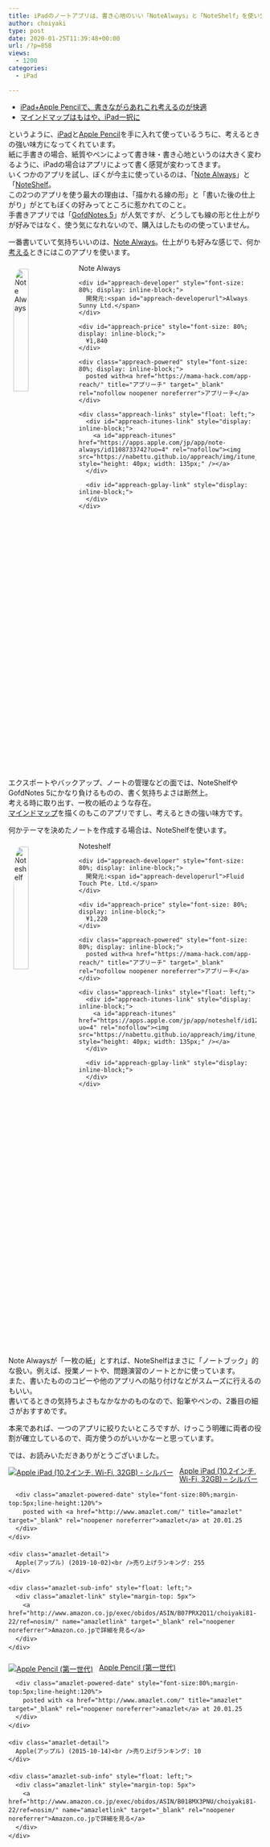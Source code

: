```yaml
---
title: iPadのノートアプリは、書き心地のいい「NoteAlways」と「NoteShelf」を使い分け
author: choiyaki
type: post
date: 2020-01-25T11:39:48+00:00
url: /?p=858
views:
  - 1200
categories:
  - iPad

---
```

  * [iPad+Apple Pencilで、書きながらあれこれ考えるのが快適][1]
  * [マインドマップはもはや、iPad一択に][2]

というように、[iPad][3]と[Apple Pencil][4]を手に入れて使っているうちに、考えるときの強い味方になってくれています。  
紙に手書きの場合、紙質やペンによって書き味・書き心地というのは大きく変わるように、iPadの場合はアプリによって書く感覚が変わってきます。  
いくつかのアプリを試し、ぼくが今主に使っているのは、「[Note Always][5]」と「[NoteShelf][6]。  
この2つのアプリを使う最大の理由は、「描かれる線の形」と「書いた後の仕上がり」がとてもぼくの好みってところに惹かれてのこと。  
手書きアプリでは「[GofdNotes 5][7]」が人気ですが、どうしても線の形と仕上がりが好みではなく、使う気になれないので、購入はしたものの使っていません。

一番書いていて気持ちいいのは、[Note Always][5]。仕上がりも好みな感じで、何か[考える][8]ときにはこのアプリを使います。

<div id="appreach-box" style="text-align: left;">
  <img src="https://i0.wp.com/is4-ssl.mzstatic.com/image/thumb/Purple113/v4/36/dd/75/36dd756f-1e59-8b66-8d6d-b270407eb8d0/source/512x512bb.jpg?w=660&#038;ssl=1" alt="Note Always" id="appreach-image" style="float: left; margin: 10px; width: 25%; max-width: 120px; border-top-left-radius: 10%; border-top-right-radius: 10%; border-bottom-right-radius: 10%; border-bottom-left-radius: 10%;" data-recalc-dims="1" /></p> 
  
  <div class="appreach-info" style="margin: 10px;">
    <div id="appreach-appname">
      Note Always
    </div>
    
    <div id="appreach-developer" style="font-size: 80%; display: inline-block;">
      開発元:<span id="appreach-developerurl">Always Sunny Ltd.</span>
    </div>
    
    <div id="appreach-price" style="font-size: 80%; display: inline-block;">
      ¥1,840
    </div>
    
    <div class="appreach-powered" style="font-size: 80%; display: inline-block;">
      posted with<a href="https://mama-hack.com/app-reach/" title="アプリーチ" target="_blank" rel="nofollow noopener noreferrer">アプリーチ</a>
    </div>
    
    <div class="appreach-links" style="float: left;">
      <div id="appreach-itunes-link" style="display: inline-block;">
        <a id="appreach-itunes" href="https://apps.apple.com/jp/app/note-always/id1108733742?uo=4" rel="nofollow"><img src="https://nabettu.github.io/appreach/img/itune_ja.svg" style="height: 40px; width: 135px;" /></a>
      </div>
      
      <div id="appreach-gplay-link" style="display: inline-block;">
      </div>
    </div>
  </div>
  
  <div class="appreach-footer" style="margin-bottom: 10px; clear: left;">
  </div>
</div>

エクスポートやバックアップ、ノートの管理などの面では、NoteShelfやGofdNotes 5にかなり負けるものの、書く気持ちよさは断然上。  
考える時に取り出す、一枚の紙のような存在。  
[マインドマップ][9]を描くのもこのアプリですし、考えるときの強い味方です。

何かテーマを決めたノートを作成する場合は、NoteShelfを使います。

<div id="appreach-box" style="text-align: left;">
  <img id="appreach-image" src="https://i1.wp.com/is3-ssl.mzstatic.com/image/thumb/Purple123/v4/73/26/ce/7326cea3-66a2-8f35-4b8d-915b6940a7fb/source/512x512bb.jpg?w=660&#038;ssl=1" alt="Noteshelf" style="float: left; margin: 10px; width: 25%; max-width: 120px; border-top-left-radius: 10%; border-top-right-radius: 10%; border-bottom-right-radius: 10%; border-bottom-left-radius: 10%;" data-recalc-dims="1" /></p> 
  
  <div class="appreach-info" style="margin: 10px;">
    <div id="appreach-appname">
      Noteshelf
    </div>
    
    <div id="appreach-developer" style="font-size: 80%; display: inline-block;">
      開発元:<span id="appreach-developerurl">Fluid Touch Pte. Ltd.</span>
    </div>
    
    <div id="appreach-price" style="font-size: 80%; display: inline-block;">
      ¥1,220
    </div>
    
    <div class="appreach-powered" style="font-size: 80%; display: inline-block;">
      posted with<a href="https://mama-hack.com/app-reach/" title="アプリーチ" target="_blank" rel="nofollow noopener noreferrer">アプリーチ</a>
    </div>
    
    <div class="appreach-links" style="float: left;">
      <div id="appreach-itunes-link" style="display: inline-block;">
        <a id="appreach-itunes" href="https://apps.apple.com/jp/app/noteshelf/id1271086060?uo=4" rel="nofollow"><img src="https://nabettu.github.io/appreach/img/itune_ja.svg" style="height: 40px; width: 135px;" /></a>
      </div>
      
      <div id="appreach-gplay-link" style="display: inline-block;">
      </div>
    </div>
  </div>
  
  <div class="appreach-footer" style="margin-bottom: 10px; clear: left;">
  </div>
</div>

Note Alwaysが「一枚の紙」とすれば、NoteShelfはまさに「ノートブック」的な扱い。例えば、授業ノートや、問題演習のノートとかに使っています。  
また、書いたもののコピーや他のアプリへの貼り付けなどがスムーズに行えるのもいい。  
書いてるときの気持ちよさもなかなかのものなので、鉛筆やペンの、2番目の細さがおすすめです。

本来であれば、一つのアプリに絞りたいところですが、けっこう明確に両者の役割が確立しているので、両方使うのがいいかなーと思っています。

では、お読みいただきありがとうございました。

<div class="amazlet-box" style="margin-bottom:0px;">
  <div class="amazlet-image" style="float:left;margin:0px 12px 1px 0px;">
    <a href="http://www.amazon.co.jp/exec/obidos/ASIN/B07PRX2Q11/choiyaki81-22/ref=nosim/" name="amazletlink" target="_blank" rel="noopener noreferrer"><img src="https://i2.wp.com/images-fe.ssl-images-amazon.com/images/I/41BNacLh3QL._SL160_.jpg?w=660&#038;ssl=1" alt="Apple iPad (10.2インチ, Wi-Fi, 32GB) - シルバー" style="border: none;" data-recalc-dims="1" /></a>
  </div>
  
  <div class="amazlet-info" style="line-height:120%; margin-bottom: 10px">
    <div class="amazlet-name" style="margin-bottom:10px;line-height:120%">
      <a href="http://www.amazon.co.jp/exec/obidos/ASIN/B07PRX2Q11/choiyaki81-22/ref=nosim/" name="amazletlink" target="_blank" rel="noopener noreferrer">Apple iPad (10.2インチ, Wi-Fi, 32GB) &#8211; シルバー</a></p> 
      
      <div class="amazlet-powered-date" style="font-size:80%;margin-top:5px;line-height:120%">
        posted with <a href="http://www.amazlet.com/" title="amazlet" target="_blank" rel="noopener noreferrer">amazlet</a> at 20.01.25
      </div>
    </div>
    
    <div class="amazlet-detail">
      Apple(アップル) (2019-10-02)<br />売り上げランキング: 255
    </div>
    
    <div class="amazlet-sub-info" style="float: left;">
      <div class="amazlet-link" style="margin-top: 5px">
        <a href="http://www.amazon.co.jp/exec/obidos/ASIN/B07PRX2Q11/choiyaki81-22/ref=nosim/" name="amazletlink" target="_blank" rel="noopener noreferrer">Amazon.co.jpで詳細を見る</a>
      </div>
    </div>
  </div>
  
  <div class="amazlet-footer" style="clear: left">
  </div>
</div>

<div class="amazlet-box" style="margin-bottom:0px;">
  <div class="amazlet-image" style="float:left;margin:0px 12px 1px 0px;">
    <a href="http://www.amazon.co.jp/exec/obidos/ASIN/B018MX3PNU/choiyaki81-22/ref=nosim/" name="amazletlink" target="_blank" rel="noopener noreferrer"><img src="https://i0.wp.com/images-fe.ssl-images-amazon.com/images/I/11Yen4yb0wL._SL160_.jpg?w=660&#038;ssl=1" alt="Apple Pencil (第一世代)" style="border: none;" data-recalc-dims="1" /></a>
  </div>
  
  <div class="amazlet-info" style="line-height:120%; margin-bottom: 10px">
    <div class="amazlet-name" style="margin-bottom:10px;line-height:120%">
      <a href="http://www.amazon.co.jp/exec/obidos/ASIN/B018MX3PNU/choiyaki81-22/ref=nosim/" name="amazletlink" target="_blank" rel="noopener noreferrer">Apple Pencil (第一世代)</a></p> 
      
      <div class="amazlet-powered-date" style="font-size:80%;margin-top:5px;line-height:120%">
        posted with <a href="http://www.amazlet.com/" title="amazlet" target="_blank" rel="noopener noreferrer">amazlet</a> at 20.01.25
      </div>
    </div>
    
    <div class="amazlet-detail">
      Apple(アップル) (2015-10-14)<br />売り上げランキング: 10
    </div>
    
    <div class="amazlet-sub-info" style="float: left;">
      <div class="amazlet-link" style="margin-top: 5px">
        <a href="http://www.amazon.co.jp/exec/obidos/ASIN/B018MX3PNU/choiyaki81-22/ref=nosim/" name="amazletlink" target="_blank" rel="noopener noreferrer">Amazon.co.jpで詳細を見る</a>
      </div>
    </div>
  </div>
  
  <div class="amazlet-footer" style="clear: left">
  </div>
</div>

 [1]: https://choiyaki.com/?p=824
 [2]: https://choiyaki.com/?p=856
 [3]: https://scrapbox.io/choiyaki-hondana/iPad
 [4]: https://scrapbox.io/choiyaki-hondana/Apple_Pencil
 [5]: https://scrapbox.io/choiyaki-hondana/Note_Always
 [6]: https://scrapbox.io/choiyaki-hondana/NoteShelf
 [7]: https://scrapbox.io/choiyaki-hondana/GofdNotes_5
 [8]: https://scrapbox.io/choiyaki-hondana/%E8%80%83%E3%81%88%E3%82%8B
 [9]: https://scrapbox.io/choiyaki-hondana/%E3%83%9E%E3%82%A4%E3%83%B3%E3%83%89%E3%83%9E%E3%83%83%E3%83%97